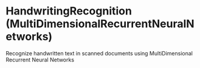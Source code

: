 # HandwritingRecognition (MultiDimensionalRecurrentNeuralNetworks)
Recognize handwritten text in scanned documents using MultiDimensional Recurrent Neural Networks
